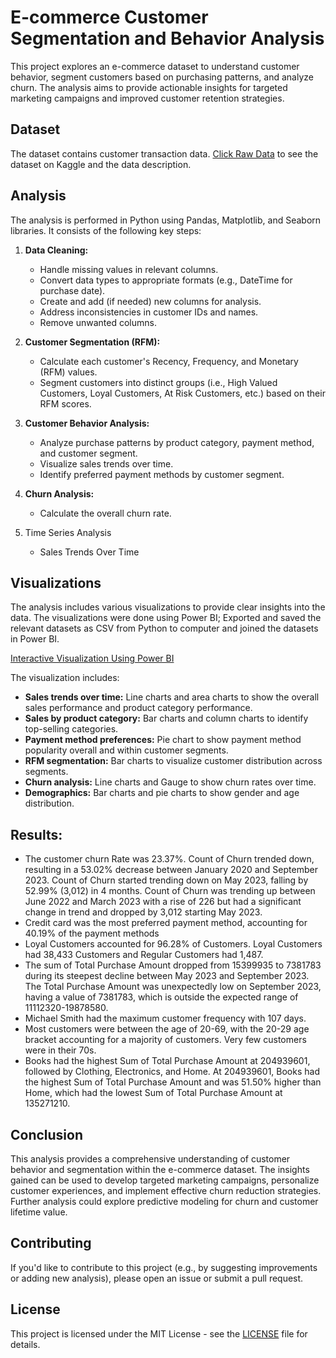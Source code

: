 # E-commerce Customer Segmentation and Behavior Analysis

This project explores an e-commerce dataset to understand customer behavior, segment customers based on purchasing patterns, and analyze churn. The analysis aims to provide actionable insights for targeted marketing campaigns and improved customer retention strategies.

## Dataset

The dataset contains customer transaction data. [Click Raw Data](https://www.kaggle.com/datasets/shriyashjagtap/e-commerce-customer-for-behavior-analysis) to see the dataset on Kaggle and the data description.

## Analysis

The analysis is performed in Python using Pandas, Matplotlib, and Seaborn libraries. It consists of the following key steps:

1. **Data Cleaning:**
    - Handle missing values in relevant columns.
    - Convert data types to appropriate formats (e.g., DateTime for purchase date).
    - Create and add (if needed) new columns for analysis.
    - Address inconsistencies in customer IDs and names.
    - Remove unwanted columns.

2. **Customer Segmentation (RFM):**
    - Calculate each customer's Recency, Frequency, and Monetary (RFM) values.
    - Segment customers into distinct groups (i.e., High Valued Customers, Loyal Customers, At Risk Customers, etc.) based on their RFM scores.

3. **Customer Behavior Analysis:**
    - Analyze purchase patterns by product category, payment method, and customer segment.
    - Visualize sales trends over time.
    - Identify preferred payment methods by customer segment.

4. **Churn Analysis:**
    - Calculate the overall churn rate.
  
5. Time Series Analysis
   - Sales Trends Over Time

## Visualizations

The analysis includes various visualizations to provide clear insights into the data. The visualizations were done using Power BI; Exported and saved the relevant datasets as CSV from Python to computer and joined the datasets in Power BI.

[Interactive Visualization Using Power BI](https://github.com/jsonlaz/E-Commerce-Analysis/blob/main/visualization/E-commerce%20Customer%20Behavior%20Analysis.pbix)

The visualization includes:

- **Sales trends over time:** Line charts and area charts to show the overall sales performance and product category performance.
- **Sales by product category:** Bar charts and column charts to identify top-selling categories.
- **Payment method preferences:** Pie chart to show payment method popularity overall and within customer segments.
- **RFM segmentation:** Bar charts to visualize customer distribution across segments.
- **Churn analysis:** Line charts and Gauge to show churn rates over time.
- **Demographics:** Bar charts and pie charts to show gender and age distribution.

## Results:

- ﻿﻿The customer churn Rate was 23.37%. Count of Churn trended down, resulting in a 53.02% decrease between January 2020 and September 2023. Count of Churn started trending down on May 2023, falling by 52.99% (3,012) in 4 months. ﻿Count of Churn was trending up between June 2022 and March 2023 with a rise of 226 but had a significant change in trend and dropped by 3,012 starting May 2023.
- Credit card was the most preferred payment method, accounting for 40.19% of the payment methods
- ﻿﻿Loyal Customers accounted for 96.28% of Customers.﻿﻿ ﻿﻿Loyal Customers had 38,433 Customers and Regular Customers had 1,487.﻿﻿ 
- The sum of Total Purchase Amount dropped from 15399935 to 7381783 during its steepest decline between May 2023 and September 2023.﻿﻿ The Total Purchase Amount was unexpectedly low on September 2023, having a value of 7381783, which is outside the expected range of 11112320-19878580.
- Michael Smith had the maximum customer frequency with 107 days.
- Most customers were between the age of 20-69, with the 20-29 age bracket accounting for a majority of customers. Very few customers were in their 70s.
- ﻿﻿﻿Books had the highest Sum of Total Purchase Amount at 204939601, followed by Clothing, Electronics, and Home.﻿﻿ ﻿At 204939601, Books had the highest Sum of Total Purchase Amount and was 51.50% higher than Home, which had the lowest Sum of Total Purchase Amount at 135271210.
﻿﻿
﻿

## Conclusion

This analysis provides a comprehensive understanding of customer behavior and segmentation within the e-commerce dataset. The insights gained can be used to develop targeted marketing campaigns, personalize customer experiences, and implement effective churn reduction strategies.  Further analysis could explore predictive modeling for churn and customer lifetime value.

## Contributing

If you'd like to contribute to this project (e.g., by suggesting improvements or adding new analysis), please open an issue or submit a pull request.

## License

This project is licensed under the MIT License - see the [LICENSE](LICENSE) file for details.

